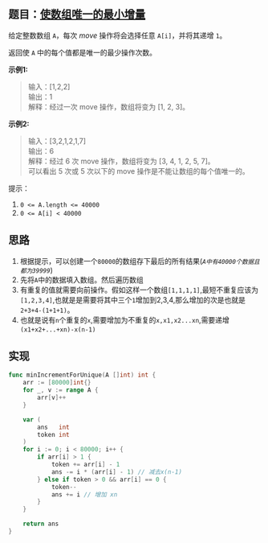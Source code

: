 ## 题目：[使数组唯一的最小增量](https://leetcode-cn.com/problems/minimum-increment-to-make-array-unique/)

给定整数数组 `A`，每次 *move* 操作将会选择任意 `A[i]`，并将其递增 `1`。

返回使 `A` 中的每个值都是唯一的最少操作次数。

**示例1:**
>输入：[1,2,2]  
>输出：1  
>解释：经过一次 move 操作，数组将变为 [1, 2, 3]。

**示例2:**
>输入：[3,2,1,2,1,7]  
>输出：6  
>解释：经过 6 次 move 操作，数组将变为 [3, 4, 1, 2, 5, 7]。  
>可以看出 5 次或 5 次以下的 move 操作是不能让数组的每个值唯一的。

提示：
1. `0 <= A.length <= 40000`
2. `0 <= A[i] < 40000`

## 思路
1. 根据提示，可以创建一个`80000`的数组存下最后的所有结果(*`A中有40000个数据且都为39999`*)
2. 先将`A`中的数据填入数组。然后遍历数组
3. 有重复的值就需要向前操作。假如这样一个数组`[1,1,1,1]`,最短不重复应该为`[1,2,3,4]`,也就是是需要将其中三个`1`增加到2,3,4,那么增加的次是也就是`2+3+4-(1+1+1)`。
4. 也就是说有`n`个重复的`x`,需要增加为不重复的`x,x1,x2...xn`,需要递增`(x1+x2+...+xn)-x(n-1)`

## 实现
```go
func minIncrementForUnique(A []int) int {
	arr := [80000]int{}
	for _, v := range A {
		arr[v]++
	}

	var (
		ans   int
		token int
	)
	for i := 0; i < 80000; i++ {
		if arr[i] > 1 {
			token += arr[i] - 1
			ans -= i * (arr[i] - 1) // 减去x(n-1)
		} else if token > 0 && arr[i] == 0 {
			token--
			ans += i // 增加 xn
		}
	}

	return ans
}
```